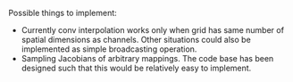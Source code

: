 Possible things to implement:
 - Currently conv interpolation works only when grid has same number of spatial dimensions as channels. Other situations could also be implemented as simple broadcasting operation.
 - Sampling Jacobians of arbitrary mappings. The code base has been designed such that this would be relatively easy to implement.